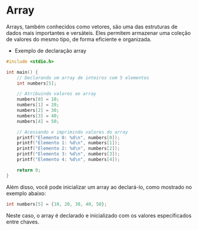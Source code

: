 # Array

Arrays, também conhecidos como vetores, são uma das estruturas de dados mais importantes e versáteis. Eles permitem armazenar uma coleção de valores do mesmo tipo, de forma eficiente e organizada.

- Exemplo de declaração array

```c
#include <stdio.h>

int main() {
    // Declarando um array de inteiros com 5 elementos
    int numbers[5];

    // Atribuindo valores ao array
    numbers[0] = 10;
    numbers[1] = 20;
    numbers[2] = 30;
    numbers[3] = 40;
    numbers[4] = 50;

    // Acessando e imprimindo valores do array
    printf("Elemento 0: %d\n", numbers[0]);
    printf("Elemento 1: %d\n", numbers[1]);
    printf("Elemento 2: %d\n", numbers[2]);
    printf("Elemento 3: %d\n", numbers[3]);
    printf("Elemento 4: %d\n", numbers[4]);

    return 0;
}
```

Além disso, você pode inicializar um array ao declará-lo, como mostrado no exemplo abaixo:

```c
int numbers[5] = {10, 20, 30, 40, 50};
```

Neste caso, o array é declarado e inicializado com os valores especificados entre chaves.
